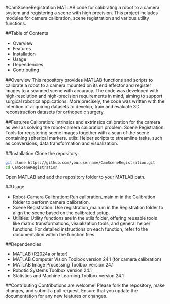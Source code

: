 #CamSceneRegistration
MATLAB code for calibrating a robot to a camera system and registering a scene with high precision.
This project includes modules for camera calibration, scene registration and various utility functions.

##Table of Contents
- Overview
- Features
- Installation
- Usage
- Dependencies
- Contributing

##Overview
This repository provides MATLAB functions and scripts to calibrate a robot to a camera mounted on its end effector and register images to a scanned scene with accuracy. 
The code was developed with high-resolution and high-precision requirements in mind, aiming to support surgical robotics applications. More precisely, the code was written
with the intention of acquiring datasets to develop, train and evaluate 3D reconstruction datasets for orthopedic surgery.

##Features
Calibration: Intrinsics and extrinsics calibration for the camera as well as solving the robot-camera calibration problem.
Scene Registration: Tools for registering scene images together with a scan of the scene containing spherical markers.
utils: Helper scripts to streamline tasks, such as conversions, data transformation and visualization.

##Installation
Clone the repository:
```bash
git clone https://github.com/yourusername/CamSceneRegistration.git 
cd CamSceneRegistration
```

Open MATLAB and add the repository folder to your MATLAB path.

##Usage
- Robot-Camera Calibration:
Run calibration_main.m in the Calibration folder to perform camera calibration.
- Scene Registration:
Use registration_main.m in the Registration folder to align the scene based on the calibrated setup.
- Utilities:
Utility functions are in the utils folder, offering reusable tools like matrix transformations, visualization tools, and general helper functions.
For detailed instructions on each function, refer to the documentation within the function files.

##Dependencies
- MATLAB (R2024a or later)
- MATLAB Computer Vision Toolbox version 24.1 (for camera calibration)
- MATLAB Image Processing Toolbox version 24.1
- Robotic Systems Toolbox version 24.1
- Statistics and Machine Learning Toolbox version 24.1

##Contributing
Contributions are welcome! Please fork the repository, make changes, and submit a pull request. Ensure that you update the documentation for any new features or changes.
